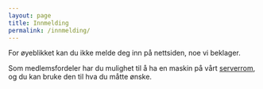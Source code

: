 ```yaml
---
layout: page
title: Innmelding
permalink: /innmelding/
---
```


For øyeblikket kan du ikke melde deg inn på nettsiden, noe vi beklager.

Som medlemsfordeler har du mulighet til å ha en maskin på vårt [serverrom](/serverrom), og du kan bruke den til hva du måtte ønske.
